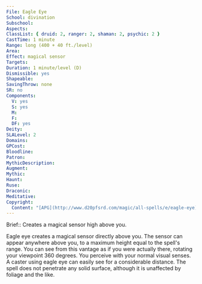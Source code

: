 ```yaml
---
File: Eagle Eye
School: divination
Subschool: 
Aspects: 
ClassList: { druid: 2, ranger: 2, shaman: 2, psychic: 2 }
CastTime: 1 minute
Range: long (400 + 40 ft./level)
Area: 
Effect: magical sensor
Targets: 
Duration: 1 minute/level (D)
Dismissible: yes
Shapeable: 
SavingThrow: none
SR: no
Components:
  V: yes
  S: yes
  M: 
  F: 
  DF: yes
Deity: 
SLALevel: 2
Domains: 
GPCost: 
Bloodline: 
Patron: 
MythicDescription: 
Augment: 
Mythic: 
Haunt: 
Ruse: 
Draconic: 
Meditative: 
Copyright:
  Content: "[APG](http://www.d20pfsrd.com/magic/all-spells/e/eagle-eye)"
---
```

Brief:: Creates a magical sensor high above you.

Eagle eye creates a magical sensor directly above you. The sensor can appear anywhere above you, to a maximum height equal to the spell's range. You can see from this vantage as if you were actually there, rotating your viewpoint 360 degrees.  You perceive with your normal visual senses. A caster using eagle eye can easily see for a considerable distance. The spell does not penetrate any solid surface, although it is unaffected by foliage and the like.

